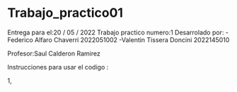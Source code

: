 # Trabajo_practico01
Entrega para el:20 / 05 / 2022
Trabajo practico numero:1
Desarrolado por:
                -Federico Alfaro Chaverri 2022051002
                -Valentin Tissera Doncini 2022145010
                
Profesor:Saul Calderon Ramirez 

Instrucciones para usar el codigo :

1,

